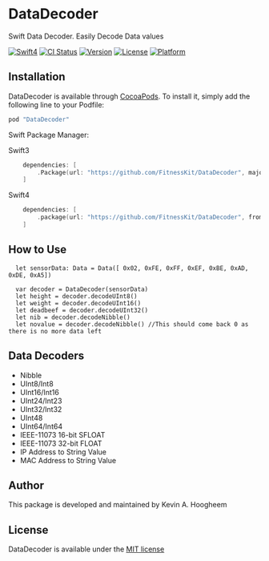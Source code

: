 # DataDecoder
Swift Data Decoder.  Easily Decode Data values

[![Swift4](https://img.shields.io/badge/swift4-compatible-4BC51D.svg?style=flat)](https://developer.apple.com/swift)
[![CI Status](http://img.shields.io/travis/FitnessKit/DataDecoder.svg?style=flat)](https://travis-ci.org/FitnessKit/DataDecoder)
[![Version](https://img.shields.io/cocoapods/v/DataDecoder.svg?style=flat)](http://cocoapods.org/pods/DataDecoder)
[![License](https://img.shields.io/cocoapods/l/DataDecoder.svg?style=flat)](http://cocoapods.org/pods/DataDecoder)
[![Platform](https://img.shields.io/cocoapods/p/DataDecoder.svg?style=flat)](http://cocoapods.org/pods/DataDecoder)

## Installation

DataDecoder is available through [CocoaPods](http://cocoapods.org). To install
it, simply add the following line to your Podfile:

```ruby
pod "DataDecoder"
```

Swift Package Manager:

Swift3
```swift
    dependencies: [
        .Package(url: "https://github.com/FitnessKit/DataDecoder", majorVersion: 0)
    ]
```
Swift4
```swift
    dependencies: [
        .package(url: "https://github.com/FitnessKit/DataDecoder", from: "4.1.0"),
    ]
```

## How to Use ##

~~~
  let sensorData: Data = Data([ 0x02, 0xFE, 0xFF, 0xEF, 0xBE, 0xAD, 0xDE, 0xA5])

  var decoder = DataDecoder(sensorData)
  let height = decoder.decodeUInt8()
  let weight = decoder.decodeUInt16()
  let deadbeef = decoder.decodeUInt32()
  let nib = decoder.decodeNibble()
  let novalue = decoder.decodeNibble() //This should come back 0 as there is no more data left
  ~~~

## Data Decoders ##

* Nibble
* UInt8/Int8
* UInt16/Int16
* UInt24/Int23
* UInt32/Int32
* UInt48
* UInt64/Int64
* IEEE-11073 16-bit SFLOAT
* IEEE-11073 32-bit FLOAT
* IP Address to String Value
* MAC Address to String Value

## Author

This package is developed and maintained by Kevin A. Hoogheem

## License

DataDecoder is available under the [MIT license](http://opensource.org/licenses/MIT)
